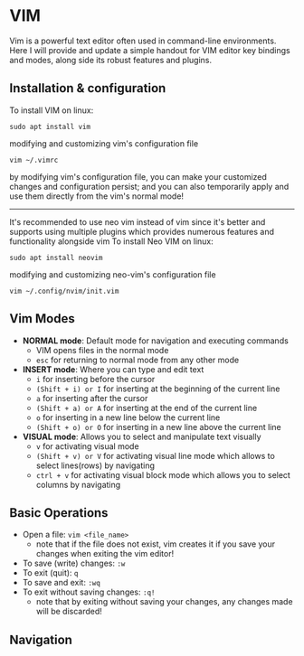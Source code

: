 # VIM
Vim is a powerful text editor often used in command-line environments.
Here I will provide and update a simple handout for VIM editor key bindings and modes, along side its robust features and plugins.

## Installation & configuration
To install VIM on linux:
```
sudo apt install vim
```
modifying and customizing vim's configuration file
```
vim ~/.vimrc
```
by modifying vim's configuration file, you can make your customized changes and configuration persist; and you can also temporarily apply and use them directly from the vim's normal mode!

---

It's recommended to use neo vim instead of vim since it's better and supports using multiple plugins which provides numerous features and functionality alongside vim
To install Neo VIM on linux:
```
sudo apt install neovim
```
modifying and customizing neo-vim's configuration file
```
vim ~/.config/nvim/init.vim
```

## Vim Modes
- **NORMAL mode**: Default mode for navigation and executing commands
  - VIM opens files in the normal mode
  - ```esc``` for returning to normal mode from any other mode
- **INSERT mode**: Where you can type and edit text
  - ```i``` for inserting before the cursor
  - ```(Shift + i) or I``` for inserting at the beginning of the current line
  - ```a``` for inserting after the cursor
  - ```(Shift + a) or A``` for inserting at the end of the current line
  - ```o``` for inserting in a new line below the current line
  - ```(Shift + o) or O``` for inserting in a new line above the current line
- **VISUAL mode**: Allows you to select and manipulate text visually
  - ```v``` for activating visual mode
  - ```(Shift + v) or V``` for activating visual line mode which allows to select lines(rows) by navigating
  - ```ctrl + v``` for activating visual block mode which allows you to select columns by navigating


## Basic Operations
- Open a file: ```vim <file_name>```
  - note that if the file does not exist, vim creates it if you save your changes when exiting the vim editor!
- To save (write) changes: ```:w```
- To exit (quit): ```q```
- To save and exit: ```:wq```
- To exit without saving changes: ```:q!```
  - note that by exiting without saving your changes, any changes made will be discarded!

## Navigation
